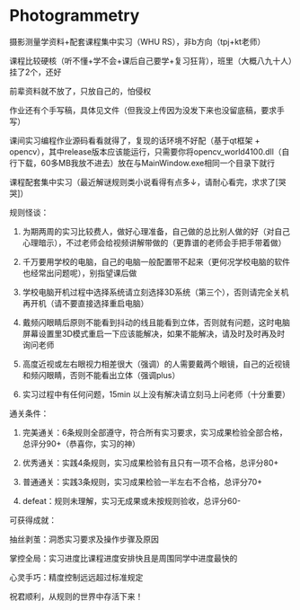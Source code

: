 # Photogrammetry
摄影测量学资料+配套课程集中实习（WHU RS），非b方向（tpj+kt老师）

课程比较硬核（听不懂+学不会+课后自己要学+复习狂背），班里（大概八九十人）挂了2个，还好

前辈资料就不放了，只放自己的，怕侵权

作业还有个手写稿，具体见文件（但我没上传因为没发下来也没留底稿，要求手写）

课间实习编程作业源码看看就得了，复现的话环境不好配（基于qt框架 + opencv），其中release版本应该能运行，只需要你将opencv_world4100.dll（自行下载，60多MB我放不进去）放在与MainWindow.exe相同一个目录下就行

课程配套集中实习（最近解谜规则类小说看得有点多↓，请耐心看完，求求了[哭哭]）

规则怪谈：

1. 为期两周的实习比较费人，做好心理准备，自己做的总比别人做的好（对自己心理暗示），不过老师会给视频讲解带做的（更靠谱的老师会手把手带着做）

2. 千万要用学校的电脑，自己的电脑一般配置带不起来（更何况学校电脑的软件也经常出问题呢），别指望课后做

3. 学校电脑开机过程中选择系统请立刻选择3D系统（第三个），否则请完全关机再开机（请不要直接选择重启电脑）

4. 戴频闪眼睛后原则不能看到抖动的线且能看到立体，否则就有问题，这时电脑屏幕设置里3D模式重启一下应该能解决，如果不能解决，请及时及时再及时询问老师

5. 高度近视或左右眼视力相差很大（强调）的人需要戴两个眼镜，自己的近视镜和频闪眼睛，否则不能看出立体（强调plus）

6. 实习过程中有任何问题，15min 以上没有解决请立刻马上问老师（十分重要）

通关条件：

1. 完美通关：6条规则全部遵守，符合所有实习要求，实习成果检验全部合格，总评分90+（恭喜你，实习的神）

2. 优秀通关：实践4条规则，实习成果检验有且只有一项不合格，总评分80+

3. 普通通关：实践3条规则，实习成果检验一半左右不合格，总评分70+

4. defeat：规则未理解，实习无成果或未按规则验收，总评分60-

可获得成就：

抽丝剥茧：洞悉实习要求及操作步骤及原因

掌控全局：实习进度比课程进度安排快且是周围同学中进度最快的

心灵手巧：精度控制远远超过标准规定

祝君顺利，从规则的世界中存活下来！

